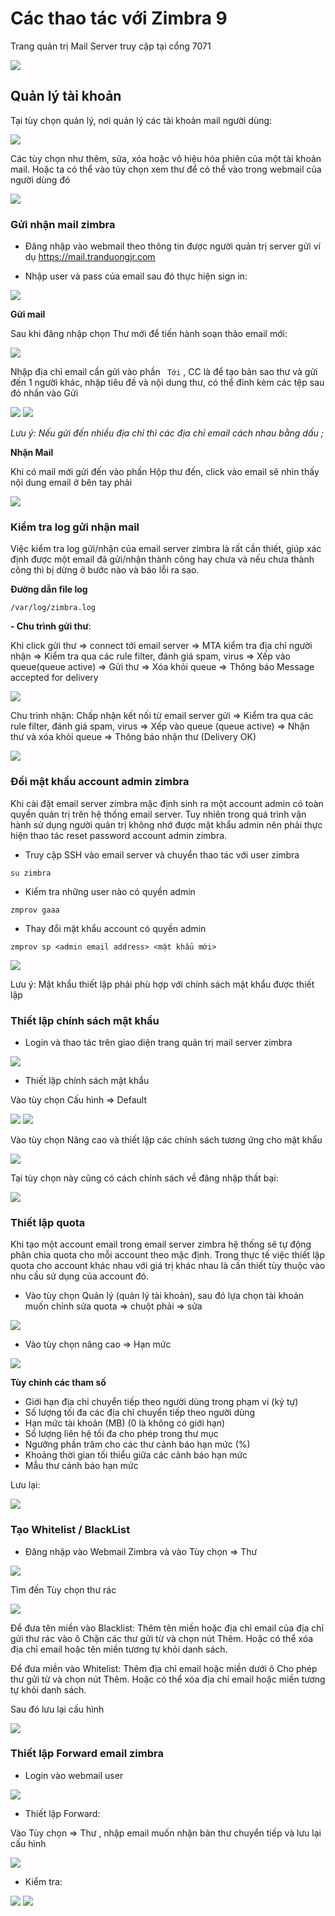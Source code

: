 # Các thao tác với Zimbra 9

Trang quản trị Mail Server truy cập tại cổng 7071

<img src="img/18.png">

## Quản lý tài khoản

Tại tùy chọn quản lý, nơi quản lý các tài khoản mail người dùng:

<img src="img/22.png">

Các tùy chọn như thêm, sửa, xóa hoặc vô hiệu hóa phiên của một tài khoản mail. Hoặc ta có thể vào tùy chọn xem thư để có thể vào trong webmail của người dùng đó

<img src="img/23.png">

### Gửi nhận mail zimbra

- Đăng nhập vào webmail theo thông tin được người quản trị server gửi ví dụ https://mail.tranduongjr.com

- Nhập user và pass của email sau đó thực hiện sign in:

<img src="img/24.png">

**Gửi mail**

Sau khi đăng nhập chọn Thư mới để tiến hành soạn thảo email mới:

<img src="img/25.png">

Nhập địa chỉ email cần gửi vào phần ``` Tới``` , CC là để tạo bản sao thư và gửi đến 1 người khác, nhập tiêu đề và nội dung thư, có thể đính kèm các tệp sau đó nhấn vào Gửi

<img src="img/26.png">

<img src="img/27.png">

*Lưu ý: Nếu gửi đến nhiều địa chỉ thì các địa chỉ email cách nhau bằng dấu ;*

**Nhận Mail**

Khi có mail mới gửi đến vào phần Hộp thư đến, click vào email sẽ nhìn thấy nội dung email ở bên tay phải

<img src="img/28.png">

### Kiểm tra log gửi nhận mail

Việc kiểm tra log gửi/nhận của email server zimbra là rất cần thiết, giúp xác định được một email đã gửi/nhận thành công hay chưa và nếu chưa thành công thì bị dừng ở bước nào và báo lỗi ra sao.

**Đường dẫn file log**

```
/var/log/zimbra.log
```

**- Chu trình gửi thư**:

Khi click gửi thư => connect tới email server => MTA kiểm tra địa chỉ người nhận => Kiểm tra qua các rule filter, đánh giá spam, virus => Xếp vào queue(queue active) => Gửi thư => Xóa khỏi queue => Thông báo Message accepted for delivery

<img src="img/57.png">

Chu trình nhận: Chấp nhận kết nối từ email server gửi => Kiểm tra qua các rule filter, đánh giá spam, virus => Xếp vào queue (queue active) => Nhận thư và xóa khỏi queue => Thông báo nhận thư (Delivery OK)

<img src="img/58.png">


### Đổi mật khẩu account admin zimbra

Khi cài đặt email server zimbra mặc định sinh ra một account admin có toàn quyền quản trị trên hệ thống email server. Tuy nhiên trong quá trình vận hành sử dụng người quản trị không nhớ được mật khẩu admin nên phải thực hiện thao tác reset password account admin zimbra.

- Truy cập SSH vào email server và chuyển thao tác với user zimbra

```
su zimbra
```

- Kiểm tra những user nào có quyền admin

```
zmprov gaaa
```

- Thay đổi mật khẩu account có quyền admin

```
zmprov sp <admin email address> <mật khẩu mới>
```

<img src="img/29.png">

Lưu ý: Mật khẩu thiết lập phải phù hợp với chính sách mật khẩu được thiết lập

### Thiết lập chính sách mật khẩu

- Login và thao tác trên giao diện trang quản trị mail server zimbra

<img src="img/30.png">

- Thiết lập chính sách mật khẩu

Vào tùy chọn Cấu hình => Default

<img src="img/31.png">

<img src="img/32.png">

Vào tùy chọn Nâng cao và thiết lập các chính sách tương ứng cho mật khẩu

<img src="img/33.png">

Tại tùy chọn này cũng có cách chính sách về đăng nhập thất bại:

<img src="img/34.png">

### Thiết lập quota

Khi tạo một account email trong email server zimbra hệ thống sẽ tự động phân chia quota cho mỗi account theo mặc định. Trong thực tế việc thiết lập quota cho account khác nhau với giá trị khác nhau là cần thiết tùy thuộc vào nhu cầu sử dụng của account đó.

- Vào tùy chọn Quản lý (quản lý tài khoản), sau đó lựa chọn tài khoản muốn chỉnh sửa quota => chuột phải => sửa

<img src="img/35.png">

- Vào tùy chọn nâng cao => Hạn mức

<img src="img/36.png">

**Tùy chỉnh các tham số**

- Giới hạn địa chỉ chuyển tiếp theo người dùng trong phạm vi (ký tự)
- Số lượng tối đa các địa chỉ chuyển tiếp theo người dùng
- Hạn mức tài khoản (MB) (0 là không có giới hạn)
- Số lượng liên hệ tối đa cho phép trong thư mục
- Ngưỡng phần trăm cho các thư cảnh báo hạn mức (%)
- Khoảng thời gian tối thiểu giữa các cảnh báo hạn mức
- Mẫu thư cảnh báo hạn mức

Lưu lại:

<img src="img/37.png">

### Tạo Whitelist / BlackList

- Đăng nhập vào Webmail Zimbra và vào Tùy chọn => Thư

<img src="img/38.png">

Tìm đến Tùy chọn thư rác

<img src="img/39.png">

Để đưa tên miền vào Blacklist: Thêm tên miền hoặc địa chỉ email của địa chỉ gửi thư rác vào ô Chặn các thư gửi từ và chọn nút Thêm. Hoặc có thể xóa địa chỉ email hoặc tên miền tương tự khỏi danh sách.

Để đưa miền vào Whitelist: Thêm địa chỉ email hoặc miền dưới ô Cho phép thư gửi từ và chọn nút Thêm. Hoặc có thể xóa địa chỉ email hoặc miền tương tự khỏi danh sách.

Sau đó lưu lại cấu hình

<img src="img/40.png">

### Thiết lập Forward email zimbra

- Login vào webmail user

<img src="img/60.png">

- Thiết lập Forward:

Vào Tùy chọn => Thư , nhập email muốn nhận bản thư chuyển tiếp và lưu lại cấu hình

<img src="img/61.png">

- Kiểm tra:

<img src="img/63.png">
<img src="img/62.png">